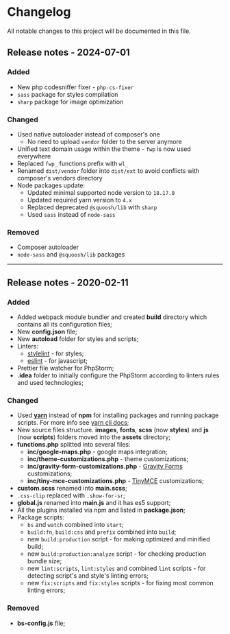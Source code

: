 # Changelog
All notable changes to this project will be documented in this file.

## Release notes - 2024-07-01

### Added
- New php codesniffer fixer - `php-cs-fixer`
- `sass` package for styles compilation
- `sharp` package for image optimization

### Changed
- Used native autoloader instead of composer's one
  - No need to upload `vendor` folder to the server anymore
- Unified text domain usage within the theme - `fwp` is now used everywhere
- Replaced `fwp_` functions prefix with `wl_`
- Renamed `dist/vendor` folder into `dist/ext` to avoid conflicts with composer's vendors directory
- Node packages update:
  - Updated minimal supported node version to `18.17.0`
  - Updated required yarn version to `4.x`
  - Replaced deprecated `@squoosh/lib` with `sharp`
  - Used `sass` instead of `node-sass`

### Removed
- Composer autoloader
- `node-sass` and `@squoosh/lib` packages

-----------------------------------------------------------------

## Release notes - 2020-02-11

### Added
- Added webpack module bundler and created **build** directory which contains all its configuration files;
- New **config.json** file;
- New **autoload** folder for styles and scripts;
- Linters:
  - [stylelint](https://stylelint.io/) - for styles;
  - [eslint](https://eslint.org/) - for javascript;
- Prettier file watcher for PhpStorm;
- **.idea** folder to initially configure the PhpStorm according to linters rules and used technologies;

### Changed
- Used [**yarn**](https://classic.yarnpkg.com/en/) instead of **npm** for installing packages and running package scripts. For more info see [yarn cli docs](https://classic.yarnpkg.com/en/docs/cli/);
- New source files structure. **images**, **fonts**, **scss** (now **styles**) and **js** (now **scripts**) folders moved into the **assets** directory;
- **functions.php** splitted into several files:
  - **inc/google-maps.php** - google maps integration;
  - **inc/theme-customizations.php** - theme customizations;
  - **inc/gravity-form-customizations.php** - [Gravity Forms](https://www.gravityforms.com/) customizations;
  - **inc/tiny-mce-customizations.php** - [TinyMCE](https://www.tiny.cloud/) customizations;
- **custom.scss** renamed into **main.scss**;
- `.css-clip` replaced with `.show-for-sr`;
- **global.js** renamed into **main.js** and it has es5 support;
- All the plugins installed via npm and listed in **package.json**;
- Package scripts:
  - `bs` and `watch` combined into `start`;
  - `build:fn`, `build:css` and `prefix` combined into `build`;
  - new `build:production` script - for making optimized and minified build;
  - new `build:production:analyze` script - for checking production bundle size;
  - new `lint:scripts`, `lint:styles` and combined `lint` scripts - for detecting script's and style's linting errors;
  - new `fix:scripts` and `fix:styles` scripts - for fixing most common linting errors;

### Removed
- **bs-config.js** file;

